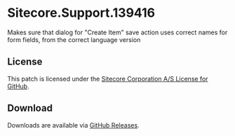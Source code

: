 # Sitecore.Support.139416
Makes sure that dialog for &quot;Create Item&quot; save action uses correct names for form fields, from the correct language version

## License  
This patch is licensed under the [Sitecore Corporation A/S License for GitHub](https://github.com/sitecoresupport/Sitecore.Support.139416/blob/master/LICENSE).  

## Download  
Downloads are available via [GitHub Releases](https://github.com/sitecoresupport/Sitecore.Support.139416/releases).  
